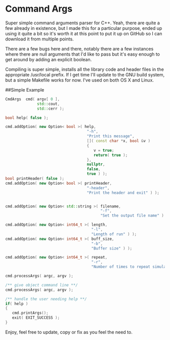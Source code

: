 Command Args
=====================
Super simple command arguments parser for C++.
Yeah, there are quite a few already in existence, but I made this for a 
particular purpose, ended up using it quite a 
bit so it's worth it at this point to put it
up on GitHub so I can download it from multiple
points.

There are a few bugs here and there, notably 
there are a few instances where there are
null arguments that I'd like to pass but
it's easy enough to get around by adding
an explicit boolean.  

Compiling is super simple, installs all the
library code and header files in the appropriate
/usr/local prefix. If I get time I'll update
to the GNU build system, but a simple Makefile
works for now.  I've used on both OS X and Linux.

##Simple Example
```cpp
CmdArgs  cmd( argv[ 0 ],
              std::cout,
              std::cerr );

bool help( false );

cmd.addOption( new Option< bool >( help,
                                    "-h",
                                    "Print this message",
                                    []( const char *x, bool &v )
                                    {
                                       v = true;
                                       return( true );
                                    },
                                    nullptr,
                                    false,
                                    true ) );
bool printHeader( false );
cmd.addOption( new Option< bool >( printHeader,
                                    "-header",
                                    "Print the header and exit" ) );


cmd.addOption( new Option< std::string >( filename,
                                          "-f",
                                          "Set the output file name" ) );

cmd.addOption( new Option< int64_t >( length, 
                                      "-l",
                                      "Length of run" ) );
cmd.addOption( new Option< int64_t >( buff_size,
                                      "-b",
                                      "Buffer size" ) );

cmd.addOption( new Option< int64_t >( repeat,
                                      "-r",
                                      "Number of times to repeat simulation" ) );

cmd.processArgs( argc, argv );

/** give object command line **/
cmd.processArgs( argc, argv );

/** handle the user needing help **/
if( help )
{
   cmd.printArgs();
   exit( EXIT_SUCCESS );
}
```

Enjoy, feel free to update, copy or fix as you feel the need to.
